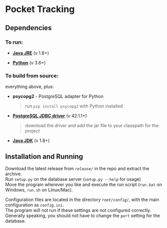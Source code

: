 # Pocket Tracking #

## Dependencies ##

### To run: ###
- [**Java JRE**](http://www.oracle.com/technetwork/java/javase/downloads/index.html) (v 1.8+)

- [**Python**](https://www.python.org/downloads/) (v  3.6+)

### To build from source: ###
everything above, plus:

- **psycopg2** - PostgreSQL adapter for Python
	>run `pip install psycopg2` with Python installed

- [**PostgreSQL JDBC driver**](https://jdbc.postgresql.org/download.html) (v 42.1.1+)
	> download the driver and add the jar file to your classpath for the project
	
- [**Java JDK**](http://www.oracle.com/technetwork/java/javase/downloads/index.html) (v 1.8+)


## Installation and Running ##
Download the latest release from *`release/`* in the repo and extract the archive.  
Run `setup.py` on the database server (`setup.py --help` for usage)  
Move the program wherever you like and execute the run script (`run.bat` on Windows, `run.sh` on Linux/Mac).

Configuration files are located in the directory *`root/config/`*, with the main configuration as `config.ini`.  
The program will not run if these settings are not configured correctly.  
Generally speaking, you should not have to change the `port` setting for the database.  


